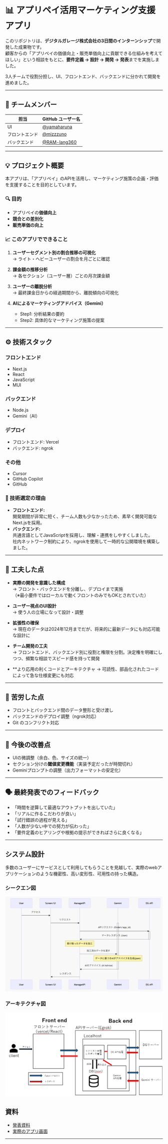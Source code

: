 # 📊 アプリペイ活用マーケティング支援アプリ

このリポジトリは、**デジタルガレージ株式会社の3日間のインターンシップ**で開発した成果物です。  
顧客からの「アプリペイの価値向上・販売単価向上に貢献できる仕組みを考えてほしい」という相談をもとに、**要件定義 → 設計 → 開発 → 発表**までを実施しました。

3人チームで役割分担し、UI、フロントエンド、バックエンドに分かれて開発を進めました。

---

## 👥 チームメンバー

| 担当         | GitHub ユーザー名 |
|--------------|-------------------|
| UI           | [@yamaharuna](https://github.com/yamaharuna)        |
| フロントエンド | [@mizzzuno](https://github.com/mizzzuno)          |
| バックエンド   | [@RAM-lang360](https://github.com/RAM-lang360)        |

---

## 💡 プロジェクト概要

本アプリは、「アプリペイ」のAPIを活用し、マーケティング施策の企画・評価を支援することを目的としています。

### 🔍 目的
- アプリペイの**価値向上**
- **競合との差別化**
- **販売単価の向上**

### 📈 このアプリでできること

1. **ユーザーセグメント別の割合推移の可視化**  
   → ライト・ヘビーユーザーの割合を月ごとに確認

2. **課金額の推移分析**  
   → 各セクション（ユーザー層）ごとの月次課金額

3. **ユーザーの離脱分析**  
   → 最終課金日からの経過期間から、離脱傾向の可視化

4. **AIによるマーケティングアドバイス（Gemini）**  
   - Step1: 分析結果の要約  
   - Step2: 具体的なマーケティング施策の提案

---

## ⚙️ 技術スタック

### フロントエンド
- Next.js
- React
- JavaScript
- MUI

### バックエンド
- Node.js
- Gemini（AI）

### デプロイ
- フロントエンド: Vercel
- バックエンド: ngrok

### その他
- Cursor
- GitHub Copilot
- GitHub

### 🔧 技術選定の理由
- **フロントエンド:**  
  開発期間が非常に短く、チーム人数も少なかったため、素早く開発可能なNext.jsを採用。
- **バックエンド:**  
  共通言語としてJavaScriptを採用し、理解・連携をしやすくしました。  
  社内ネットワーク制約により、ngrokを使用して一時的な公開環境を構築しました。

---

## 🧠 工夫した点

- **実際の開発を意識した構成**  
  → フロント・バックエンドを分離し、デプロイまで実施  
  （※最小要件ではローカルで動くフロントのみでもOKとされていた）

- **ユーザー視点のUI設計**  
  → 使う人の立場になって設計・調整

- **拡張性の確保**  
  → 現在のデータは2024年12月までだが、将来的に最新データにも対応可能な設計に

- **チーム開発の工夫**  
  → フロントエンド、バックエンド別に役割と権限を分割。決定権を明確にしつつ、頻繁な相談でスピード感を持って開発

- **より応用の利くコードとアーキテクチャ
  → 可読性、部品化されたコードによって急な仕様変更にも対応
---

## 🧩 苦労した点

- フロントとバックエンド間のデータ整形と受け渡し
- バックエンドのデプロイ調整（ngrok対応）
- Git のコンフリクト対応

---

## 🔧 今後の改善点

- UIの微調整（余白、色、サイズの統一）
- セクション分けの**閾値変更機能**（実装予定だったが時間切れ）
- Geminiプロンプトの調整（出力フォーマットの安定化）

---

## 🗣️ 最終発表でのフィードバック

- 「時間を逆算して最適なアウトプットを出していた」
- 「リアルに作るこだわりが良い」
- 「試行錯誤の過程が見える」
- 「人数が少ない中での努力が伝わった」
- 「要件定義のヒアリングや根拠の提示ができればさらに良くなる」

---

## システム設計
多数のユーザーにサービスとして利用してもらうことを見越して、実際のwebアプリケーションのような機密性、高い変形性、可用性の持った構造。
### シークエン図
![alt text](image1.png)
### アーキテクチャ図
![alt text](image.png)

## 資料

- [発表資料](./docs/【Aチーム】27E_3daysISワークFMT_プレゼン資料.pdf)
- [実際のアプリ画面](./docs/DG-Hakkason.pdf) 

---
